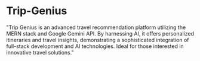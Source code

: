 # Trip-Genius
"Trip Genius is an advanced travel recommendation platform utilizing the MERN stack and Google Gemini API. By harnessing AI, it offers personalized itineraries and travel insights, demonstrating a sophisticated integration of full-stack development and AI technologies. Ideal for those interested in innovative travel solutions."

